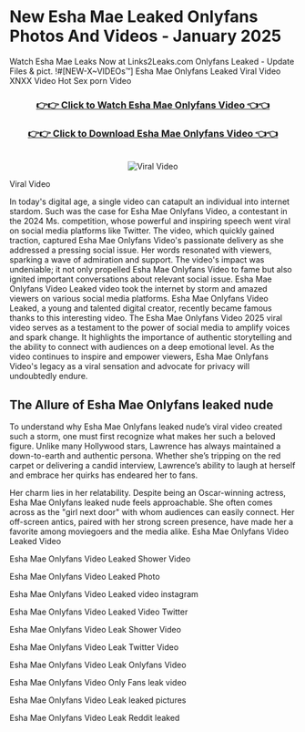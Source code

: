 # New Esha Mae Leaked Onlyfans Photos And Videos - January 2025

Watch Esha Mae Leaks Now at Links2Leaks.com Onlyfans Leaked - Update Files & pict. !#[NEW-X~VIDEOs™] Esha Mae Onlyfans Leaked Viral Video XNXX Video Hot Sex porn Video
<br>
<div align="center">
<h3><a href="https://links2leaks.com/eshamae" rel="nofollow">👉👉 Click to Watch Esha Mae Onlyfans Video 👈👈</a></h3>
<h3><a href="https://links2leaks.com/eshamae" rel="nofollow">👉👉 Click to Download Esha Mae Onlyfans Video 👈👈</a></h3>
<br>
<a href="https://links2leaks.com/eshamae" rel="nofollow"><img src="https://i.ibb.co/Gkj2r4b/banner.png" alt="Viral Video" style="max-width: 100%; display: inline-block;" data-target="animated-imageImage"></a>
</div>

Viral Video

In today's digital age, a single video can catapult an individual into internet stardom. Such was the case for Esha Mae Onlyfans Video, a contestant in the 2024 Ms. competition, whose powerful and inspiring speech went viral on social media platforms like Twitter.
The video, which quickly gained traction, captured Esha Mae Onlyfans Video's passionate delivery as she addressed a pressing social issue. Her words resonated with viewers, sparking a wave of admiration and support. The video's impact was undeniable; it not only propelled Esha Mae Onlyfans Video to fame but also ignited important conversations about relevant social issue.
Esha Mae Onlyfans Video Leaked video took the internet by storm and amazed viewers on various social media platforms. Esha Mae Onlyfans Video Leaked, a young and talented digital creator, recently became famous thanks to this interesting video.
The Esha Mae Onlyfans Video 2025 viral video serves as a testament to the power of social media to amplify voices and spark change. It highlights the importance of authentic storytelling and the ability to connect with audiences on a deep emotional level. As the video continues to inspire and empower viewers, Esha Mae Onlyfans Video's legacy as a viral sensation and advocate for privacy will undoubtedly endure.

<h2>The Allure of Esha Mae Onlyfans leaked nude</h2>


To understand why Esha Mae Onlyfans leaked nude’s viral video created such a storm, one must first recognize what makes her such a beloved figure. Unlike many Hollywood stars, Lawrence has always maintained a down-to-earth and authentic persona. Whether she’s tripping on the red carpet or delivering a candid interview, Lawrence’s ability to laugh at herself and embrace her quirks has endeared her to fans.

Her charm lies in her relatability. Despite being an Oscar-winning actress, Esha Mae Onlyfans leaked nude feels approachable. She often comes across as the "girl next door" with whom audiences can easily connect. Her off-screen antics, paired with her strong screen presence, have made her a favorite among moviegoers and the media alike.
Esha Mae Onlyfans Video Leaked Video

Esha Mae Onlyfans Video Leaked Shower Video

Esha Mae Onlyfans Video Leaked Photo

Esha Mae Onlyfans Video Leaked video instagram

Esha Mae Onlyfans Video Leaked Video Twitter

Esha Mae Onlyfans Video Leak Shower Video

Esha Mae Onlyfans Video Leak Twitter Video

Esha Mae Onlyfans Video Leak Onlyfans Video

Esha Mae Onlyfans Video Only Fans leak video

Esha Mae Onlyfans Video Leak leaked pictures

Esha Mae Onlyfans Video Leak Reddit leaked